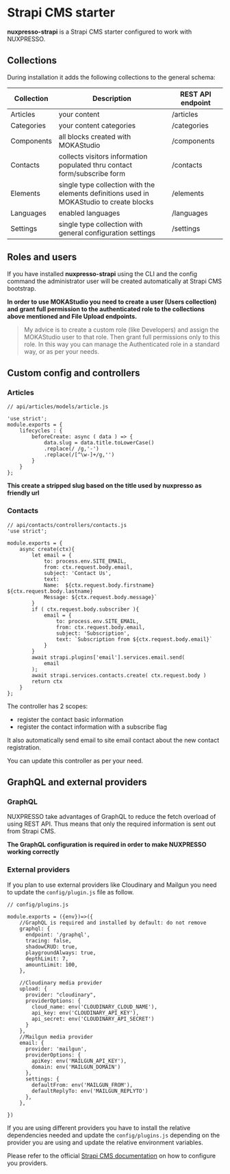 # Strapi CMS starter

**nuxpresso-strapi** is a Strapi CMS starter configured to work with NUXPRESSO.


## Collections

During installation it adds the following collections to the general schema:

<table>
    <thead>
        <th>Collection</th>
        <th>Description</th>
        <th>REST API endpoint</th>
    </thead>
    <tbody>
        <tr>
            <td>Articles</td>
            <td>your content</td>
            <td>/articles</td>
        </tr>
        <tr>
            <td>Categories</td>
            <td>your content categories</td>
            <td>/categories</td>
        </tr>
        <tr>
            <td>Components</td>
            <td>all blocks created with MOKAStudio</td>
            <td>/components</td>
        </tr>
        <tr>
            <td>Contacts</td>
            <td>
                collects visitors information populated thru contact form/subscribe form
            </td>
            <td>/contacts</td>
        </tr>
        <tr>
            <td>Elements</td>
            <td>
                single type collection with the elements definitions used in MOKAStudio to create blocks
            </td>
            <td>/elements</td>
        </tr>
        <tr>
            <td>Languages</td>
            <td>
                enabled languages 
            </td>
            <td>/languages</td>
        </tr>
        <tr>
            <td>Settings</td>
            <td>
                single type collection with general configuration settings
            </td>
            <td>/settings</td>
        </tr>
    </tbody>
</table>


## Roles and users

If you have installed **nuxpresso-strapi** using the CLI and the config command the administrator user will be created automatically at Strapi CMS bootstrap.

**In order to use MOKAStudio you need to create a user (Users collection) and grant full permission to the authenticated role to the collections above mentioned and File Upload endpoints.**

> My advice is to create a custom role (like Developers) and assign the MOKAStudio user to that role. Then grant full permissions only to this role. In this way you can manage the Authenticated role in a standard way, or as per your needs.

## Custom config and controllers

### Articles


```
// api/articles/models/article.js

'use strict';
module.exports = {
    lifecycles : {
        beforeCreate: async ( data ) => {
            data.slug = data.title.toLowerCase()
            .replace(/ /g,'-')
            .replace(/[^\w-]+/g,'') 
        }
    }
};
```

**This create a stripped slug based on the title used by nuxpresso as friendly url**



### Contacts


```
// api/contacts/controllers/contacts.js
'use strict';

module.exports = {
    async create(ctx){
        let email = {
            to: process.env.SITE_EMAIL,
            from: ctx.request.body.email,
            subject: 'Contact Us',
            text: `
            Name:  ${ctx.request.body.firstname} ${ctx.request.body.lastname} 
            Message: ${ctx.request.body.message}`
        }
        if ( ctx.request.body.subscriber ){
            email = {
                to: process.env.SITE_EMAIL,
                from: ctx.request.body.email,
                subject: 'Subscription',
                text: `Subscription from ${ctx.request.body.email}`
            }
        }
        await strapi.plugins['email'].services.email.send(
            email
        );
        await strapi.services.contacts.create( ctx.request.body )
        return ctx
    }
};
```

The controller has 2 scopes:

- register the contact basic information 
- register the contact information with a subscribe flag 

It also automatically send email to site email contact about the new contact registration.

You can update this controller as per your need.



## GraphQL and external providers

### GraphQL 

NUXPRESSO take advantages of GraphQL to reduce the fetch overload of using REST API. Thus means that only the required information is sent out from Strapi CMS.

**The GraphQL configuration is required in order to make NUXPRESSO working correctly**

### External providers

If you plan to use external providers like Cloudinary and Mailgun you need to update the ```config/plugin.js``` file as follow.


```
// config/plugins.js

module.exports = ({env})=>({
    //GraphQL is required and installed by default: do not remove
    graphql: {
      endpoint: '/graphql',
      tracing: false,
      shadowCRUD: true,
      playgroundAlways: true,
      depthLimit: 7,
      amountLimit: 100,
    },

    //Cloudinary media provider
    upload: {
      provider: "cloudinary",
      providerOptions: {
        cloud_name: env('CLOUDINARY_CLOUD_NAME'),
        api_key: env('CLOUDINARY_API_KEY'),
        api_secret: env('CLOUDINARY_API_SECRET')
      }
    },
    //Mailgun media provider
    email: {
      provider: 'mailgun',
      providerOptions: {
        apiKey: env('MAILGUN_API_KEY'),
        domain: env('MAILGUN_DOMAIN')
      },
      settings: {
        defaultFrom: env('MAILGUN_FROM'),
        defaultReplyTo: env('MAILGUN_REPLYTO')
      },
    },

})
```

If you are using different providers you have to install the relative dependencies needed and update the ```config/plugins.js``` depending on the provider you are using and update the relative environment variables. 

Please refer to the official [Strapi CMS documentation](https://strapi.io/documentation/) on how to configure you providers.